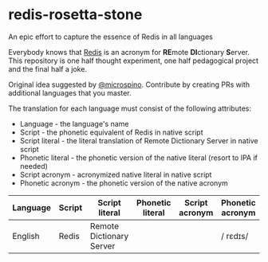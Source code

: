 # redis-rosetta-stone
An epic effort to capture the essence of Redis in all languages

Everybody knows that [Redis](https://github.com/antirez/redis) is an acronym for **RE**mote **DI**ctionary **S**erver. This repository is one half thought experiment, one half pedagogical project and the final half a joke. 

Original idea suggested by [@microspino](https://twitter.com/microspino/status/610149923238055937). Contribute by creating PRs with additional languages that you master.

The translation for each language must consist of the following attributes:
 * Language - the language's name
 * Script - the phonetic equivalent of Redis in native script
 * Script literal - the literal translation of Remote Dictionary Server in native script
 * Phonetic literal - the phonetic version of the native literal (resort to IPA if needed)
 * Script acronym - acronymized native literal in native script
 * Phonetic acronym - the phonetic version of the native acronym

| Language | Script | Script literal           | Phonetic literal | Script acronym | Phonetic acronym
-----------|--------|--------------------------|------------------|----------------|-----------------
| English  | Redis  | Remote Dictionary Server |                  |                | / rɛdɪs/

